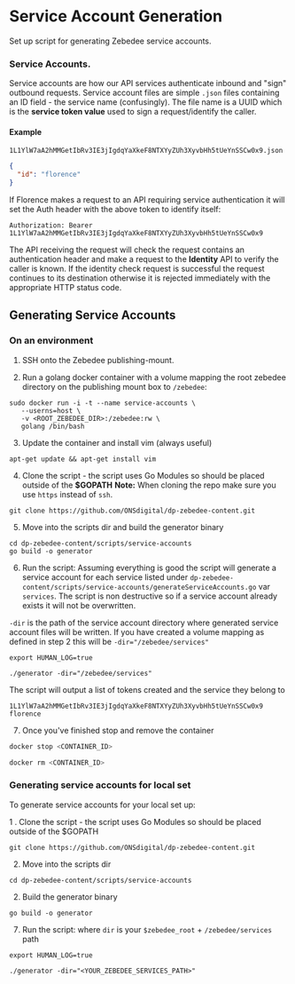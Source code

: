 # Service Account Generation

Set up script for generating Zebedee service accounts.

### Service Accounts.
Service accounts are how our API services authenticate inbound and "sign" outbound requests. Service account files are 
simple `.json` files containing an ID field - the service name (confusingly). The file name is
 a UUID which is the **service token value** used to sign a request/identify the caller.

#### Example

`1L1YlW7aA2hMMGetIbRv3IE3jIgdqYaXkeF8NTXYyZUh3XyvbHh5tUeYnSSCw0x9.json`
```json
{
  "id": "florence"
}
```
If Florence makes a request to an API requiring service authentication it will set the Auth header with the above token to identify itself:
```
Authorization: Bearer 1L1YlW7aA2hMMGetIbRv3IE3jIgdqYaXkeF8NTXYyZUh3XyvbHh5tUeYnSSCw0x9
```
The API receiving the request will check the request contains an authentication header and make a request to the 
__Identity__ API to verify the caller is known. If the identity check request is successful the request continues to its 
destination otherwise it is rejected immediately with the appropriate HTTP status code.

## Generating Service Accounts

### On an environment 

1. SSH onto the Zebedee publishing-mount.

2. Run a golang docker container with a volume mapping the root zebedee directory on the publishing mount box to `/zebedee`:
```
sudo docker run -i -t --name service-accounts \
   --userns=host \
   -v <ROOT_ZEBEDEE_DIR>:/zebedee:rw \
   golang /bin/bash
```

3. Update the container and install vim (always useful)
```
apt-get update && apt-get install vim
```

4. Clone the script - the script uses Go Modules so should be placed outside of the **$GOPATH**
**Note:** When cloning the repo make sure you use `https` instead of `ssh`.
```
git clone https://github.com/ONSdigital/dp-zebedee-content.git
```

5. Move into the scripts dir and build the generator binary
```
cd dp-zebedee-content/scripts/service-accounts
go build -o generator
```

6. Run the script: Assuming everything is good the script will generate a service account for each service listed under 
`dp-zebedee-content/scripts/service-accounts/generateServiceAccounts.go` var `services`. The script is non destructive 
so if a service account already exists it will not be overwritten. 
 
`-dir` is the path of the service account directory where generated service account files will be written. If you have 
created a volume mapping as defined in step 2 this will be `-dir="/zebedee/services"` 
```
export HUMAN_LOG=true

./generator -dir="/zebedee/services"
```
The script will output a list of tokens created and the service they belong to
```
1L1YlW7aA2hMMGetIbRv3IE3jIgdqYaXkeF8NTXYyZUh3XyvbHh5tUeYnSSCw0x9    florence
```

7. Once you've finished stop and remove the container
```bash
docker stop <CONTAINER_ID>

docker rm <CONTAINER_ID>
```


### Generating service accounts for local set 
To generate service accounts for your local set up:

1 . Clone the script - the script uses Go Modules so should be placed outside of the $GOPATH
```
git clone https://github.com/ONSdigital/dp-zebedee-content.git
```

2. Move into the scripts dir
```
cd dp-zebedee-content/scripts/service-accounts
```

2. Build the generator binary
```
go build -o generator
```

7. Run the script: where `dir` is your `$zebedee_root` + `/zebedee/services` path 
 
```
export HUMAN_LOG=true

./generator -dir="<YOUR_ZEBEDEE_SERVICES_PATH>"
```




